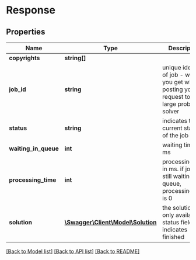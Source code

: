 # Response

## Properties
Name | Type | Description | Notes
------------ | ------------- | ------------- | -------------
**copyrights** | **string[]** |  | [optional] 
**job_id** | **string** | unique identify of job - which you get when posting your request to the large problem solver | [optional] 
**status** | **string** | indicates the current status of the job | [optional] 
**waiting_in_queue** | **int** | waiting time in ms | [optional] 
**processing_time** | **int** | processing time in ms. if job is still waiting in queue, processing_time is 0 | [optional] 
**solution** | [**\Swagger\Client\Model\Solution**](Solution.md) | the solution. only available if status field indicates finished | [optional] 

[[Back to Model list]](../README.md#documentation-for-models) [[Back to API list]](../README.md#documentation-for-api-endpoints) [[Back to README]](../README.md)


